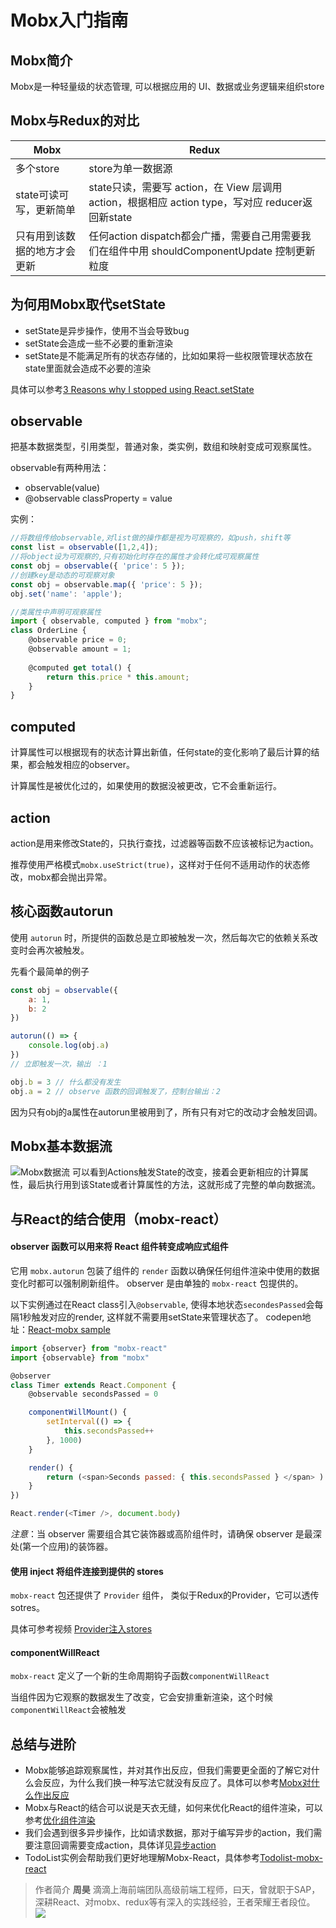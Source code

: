 # Mobx入门指南

## Mobx简介
Mobx是一种轻量级的状态管理, 可以根据应用的 UI、数据或业务逻辑来组织store

## Mobx与Redux的对比
| Mobx        | Redux    |
| --------   | --------  |
| 多个store | store为单一数据源 |
| state可读可写，更新简单 | state只读，需要写 action，在 View 层调用 action，根据相应 action type，写对应 reducer返回新state |
| 只有用到该数据的地方才会更新  | 任何action dispatch都会广播，需要自己用需要我们在组件中用 shouldComponentUpdate 控制更新粒度 |

## 为何用Mobx取代setState
- setState是异步操作，使用不当会导致bug
- setState会造成一些不必要的重新渲染
- setState是不能满足所有的状态存储的，比如如果将一些权限管理状态放在state里面就会造成不必要的渲染

具体可以参考[3 Reasons why I stopped using React.setState](https://blog.cloudboost.io/3-reasons-why-i-stopped-using-react-setstate-ab73fc67a42e)

## observable
把基本数据类型，引用类型，普通对象，类实例，数组和映射变成可观察属性。

observable有两种用法：
- observable(value)
- @observable classProperty = value

实例：
```javascript
//将数组传给observable,对list做的操作都是视为可观察的，如push，shift等
const list = observable([1,2,4]);
//将object设为可观察的,只有初始化时存在的属性才会转化成可观察属性
const obj = observable({ 'price': 5 });
//创建key是动态的可观察对象
const obj = observable.map({ 'price': 5 });
obj.set('name': 'apple');

//类属性中声明可观察属性
import { observable, computed } from "mobx";
class OrderLine {
    @observable price = 0;
    @observable amount = 1;
    
    @computed get total() {
        return this.price * this.amount;
    }
}
```

## computed
计算属性可以根据现有的状态计算出新值，任何state的变化影响了最后计算的结果，都会触发相应的observer。

计算属性是被优化过的，如果使用的数据没被更改，它不会重新运行。

## action
action是用来修改State的，只执行查找，过滤器等函数不应该被标记为action。

推荐使用严格模式```mobx.useStrict(true)```，这样对于任何不适用动作的状态修改，mobx都会抛出异常。

## 核心函数autorun
使用 ```autorun``` 时，所提供的函数总是立即被触发一次，然后每次它的依赖关系改变时会再次被触发。

先看个最简单的例子
```javascript
const obj = observable({
    a: 1,
    b: 2
})

autorun(() => {
    console.log(obj.a)
})
// 立即触发一次，输出 ：1

obj.b = 3 // 什么都没有发生
obj.a = 2 // observe 函数的回调触发了，控制台输出：2
```
因为只有obj的a属性在autorun里被用到了，所有只有对它的改动才会触发回调。

## Mobx基本数据流
![Mobx数据流](http://cn.mobx.js.org/flow.png)
可以看到Actions触发State的改变，接着会更新相应的计算属性，最后执行用到该State或者计算属性的方法，这就形成了完整的单向数据流。

## 与React的结合使用（mobx-react）

#### observer 函数可以用来将 React 组件转变成响应式组件
它用 ```mobx.autorun``` 包装了组件的 ```render``` 函数以确保任何组件渲染中使用的数据变化时都可以强制刷新组件。
observer 是由单独的 ```mobx-react``` 包提供的。

以下实例通过在React class引入```@observable```, 使得本地状态```secondesPassed```会每隔1秒触发对应的render, 这样就不需要用setState来管理状态了。
codepen地址：[React-mobx sample](https://codepen.io/mewwind/pen/vpaKLz)
```javascript
import {observer} from "mobx-react"
import {observable} from "mobx"

@observer 
class Timer extends React.Component {
    @observable secondsPassed = 0

    componentWillMount() {
        setInterval(() => {
            this.secondsPassed++
        }, 1000)
    }

    render() {
        return (<span>Seconds passed: { this.secondsPassed } </span> )
    }
})

React.render(<Timer />, document.body)
```
*注意*：当 observer 需要组合其它装饰器或高阶组件时，请确保 observer 是最深处(第一个应用)的装饰器。

#### 使用 inject 将组件连接到提供的 stores
```mobx-react``` 包还提供了 ```Provider``` 组件， 类似于Redux的Provider，它可以透传sotres。

具体可参考视频 [Provider注入stores](https://egghead.io/lessons/react-connect-mobx-observer-components-to-the-store-with-the-react-provider)

#### componentWillReact
```mobx-react``` 定义了一个新的生命周期钩子函数```componentWillReact```

当组件因为它观察的数据发生了改变，它会安排重新渲染，这个时候```componentWillReact```会被触发

## 总结与进阶
- Mobx能够追踪观察属性，并对其作出反应，但我们需要更全面的了解它对什么会反应，为什么我们换一种写法它就没有反应了。具体可以参考[Mobx对什么作出反应](http://cn.mobx.js.org/best/react.html)
- Mobx与React的结合可以说是天衣无缝，如何来优化React的组件渲染，可以参考[优化组件渲染](http://cn.mobx.js.org/best/react-performance.html)
- 我们会遇到很多异步操作，比如请求数据，那对于编写异步的action，我们需要注意回调需要变成action，具体详见[异步action](http://cn.mobx.js.org/best/actions.html)
- TodoList实例会帮助我们更好地理解Mobx-React，具体参考[Todolist-mobx-react](https://codepen.io/avioli/pen/JXRMxO?editors=0010)

> 作者简介
**周昊** 滴滴上海前端团队高级前端工程师，曰天，曾就职于SAP，深耕React、对mobx、redux等有深入的实践经验，王者荣耀王者段位。
![](../images/zhouhao.jpeg)
